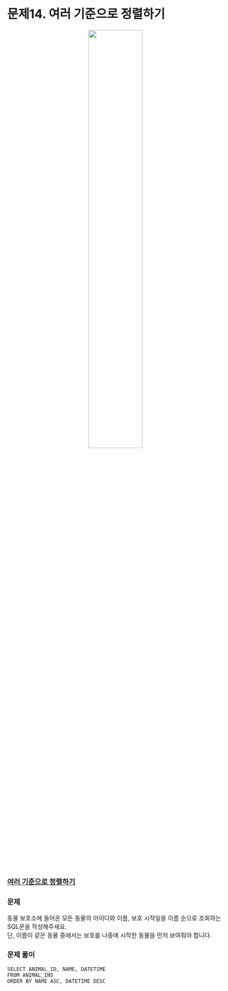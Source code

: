 # 문제14. 여러 기준으로 정렬하기
<center><img src="https://user-images.githubusercontent.com/77037338/210046724-5f984c66-80c3-4c70-9fdc-32371e86c30c.png" width="50%" height="50%"></center>

### [여러 기준으로 정렬하기](https://school.programmers.co.kr/learn/courses/30/lessons/59404)

### 문제
동물 보호소에 들어온 모든 동물의 아이디와 이름, 보호 시작일을 이름 순으로 조회하는 SQL문을 작성해주세요. <br>
단, 이름이 같은 동물 중에서는 보호를 나중에 시작한 동물을 먼저 보여줘야 합니다.<br>

### 문제 풀이
```Mysql
SELECT ANIMAL_ID, NAME, DATETIME
FROM ANIMAL_INS
ORDER BY NAME ASC, DATETIME DESC
```
